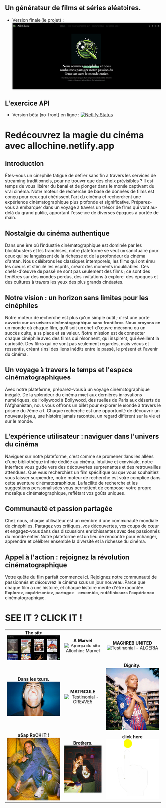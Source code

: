 ## Un générateur de films et séries aléatoires.

- Version finale (le projet) : 
  ![Prototype](assets/img/preview.png)

## L'exercice API 

- Version bêta (no-front) en ligne :
  [![Netlify Status](https://api.netlify.com/api/v1/badges/b358caaf-d0c9-454b-b4cb-b384fc4df799/deploy-status)](https://your-netlify-status-link.com)


# Redécouvrez la magie du cinéma avec allochine.netlify.app

## Introduction

Êtes-vous un cinéphile fatigué de défiler sans fin à travers les services de streaming traditionnels, pour ne trouver que des choix prévisibles ? Il est temps de vous libérer du banal et de plonger dans le monde captivant du vrai cinéma. Notre moteur de recherche de base de données de films est conçu pour ceux qui chérissent l'art du cinéma et recherchent une expérience cinématographique plus profonde et significative. Préparez-vous à embarquer dans un voyage à travers un trésor de films qui vont au-delà du grand public, apportant l'essence de diverses époques à portée de main.

## Nostalgie du cinéma authentique

Dans une ère où l'industrie cinématographique est dominée par les blockbusters et les franchises, notre plateforme se veut un sanctuaire pour ceux qui se languissent de la richesse et de la profondeur du cinéma d'antan. Nous célébrons les classiques intemporels, les films qui ont ému les cœurs et stimulé les esprits, créant des moments inoubliables. Ces chefs-d'œuvre du passé ne sont pas seulement des films ; ce sont des fenêtres sur des mondes perdus, des invitations à explorer des époques et des cultures à travers les yeux des plus grands cinéastes.

## Notre vision : un horizon sans limites pour les cinéphiles

Notre moteur de recherche est plus qu'un simple outil ; c'est une porte ouverte sur un univers cinématographique sans frontières. Nous croyons en un monde où chaque film, qu'il soit un chef-d'œuvre méconnu ou un succès culte, a sa place et sa valeur. Notre mission est de connecter chaque cinéphile avec des films qui résonnent, qui inspirent, qui éveillent la curiosité. Des films qui ne sont pas seulement regardés, mais vécus et ressentis, créant ainsi des liens inédits entre le passé, le présent et l'avenir du cinéma.

## Un voyage à travers le temps et l'espace cinématographiques

Avec notre plateforme, préparez-vous à un voyage cinématographique inégalé. De la splendeur du cinéma muet aux dernières innovations numériques, de Hollywood à Bollywood, des ruelles de Paris aux déserts de l'Afghanistan, nous vous offrons un billet pour explorer le monde à travers le prisme du 7ème art. Chaque recherche est une opportunité de découvrir un nouveau joyau, une histoire jamais racontée, un regard différent sur la vie et sur le monde.

## L'expérience utilisateur : naviguer dans l'univers du cinéma

Naviguer sur notre plateforme, c'est comme se promener dans les allées d'une bibliothèque infinie dédiée au cinéma. Intuitive et conviviale, notre interface vous guide vers des découvertes surprenantes et des retrouvailles attendues. Que vous recherchiez un film spécifique ou que vous souhaitiez vous laisser surprendre, notre moteur de recherche est votre complice dans cette aventure cinématographique. La facilité de recherche et les suggestions personnalisées vous permettent de composer votre propre mosaïque cinématographique, reflétant vos goûts uniques.

## Communauté et passion partagée

Chez nous, chaque utilisateur est un membre d'une communauté mondiale de cinéphiles. Partagez vos critiques, vos découvertes, vos coups de cœur et engagez-vous dans des discussions enrichissantes avec des passionnés du monde entier. Notre plateforme est un lieu de rencontre pour échanger, apprendre et célébrer ensemble la diversité et la richesse du cinéma.

## Appel à l'action : rejoignez la révolution cinématographique

Votre quête du film parfait commence ici. Rejoignez notre communauté de passionnés et découvrez le cinéma sous un jour nouveau. Parce que chaque film a une histoire, et chaque histoire mérite d'être racontée. Explorez, expérimentez, partagez - ensemble, redéfinissons l'expérience cinématographique.

# SEE IT ? CLICK IT !

<table>
  <tr>
    <td align="center">
      <b>The site</b><br>
      <img src="assets/img/apercu_site_allochine.png" alt="Aperçu du site Allochine">
    </td>
    <td align="center">
      <b>A Marvel</b><br>
      <img src="assets/img/apercu_site_allochine_marvel.png" alt="Aperçu du site Allochine Marvel">
    </td>
    <td align="center">
      <b>MAGHREB UNITED</b><br>
      <img src="assets/img/testimonials/ALGERIA.gif" alt="Testimonial - ALGERIA">
    </td>
  </tr>
  <tr>
    <td align="center">
      <b>Dans les tours.</b><br>
      <img src="assets/img/testimonials/DANS_LES_TOURS.gif" alt="Testimonial - DANS LES TOURS">
    </td>
    <td align="center">
      <b>MATRiCULE</b><br>
      <img src="assets/img/testimonials/GRE4VE5.gif" alt="Testimonial - GRE4VE5">
    </td>
    <td align="center">
      <b>Dignity.</b><br>
      <img src="assets/img/testimonials/PLAY_WITH_COURAGE.gif" alt="Testimonial - PLAY WITH COURAGE">
    </td>
  </tr>
  <tr>
    <td align="center">
      <b>a$ap RoCK iT:!</b><br>
      <img src="assets/img/testimonials/asap-rocki.gif" alt="Testimonial - asap-rocki">
    </td>
    <td align="center">
      <b>Brothers.</b><br>
      <img src="assets/img/testimonials/bro.gif" alt="Testimonial - bro">
    </td>
    <td align="center">
      <b>click here</b><br>
      <a href="https://allochiner.netlify.app/"><img src="assets/img/testimonials/click-here-unscreened.gif" alt="Testimonial - click-here-unscreened"></a>
    </td>
  </tr>
</table>